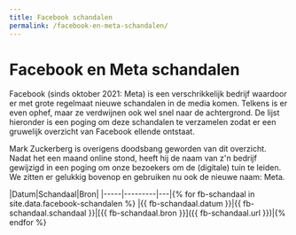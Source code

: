 ```yaml
---
title: Facebook schandalen
permalink: /facebook-en-meta-schandalen/
---
```


# Facebook en Meta schandalen

Facebook (sinds oktober 2021: Meta) is een verschrikkelijk bedrijf waardoor er met grote regelmaat nieuwe schandalen in de media komen. Telkens is er even ophef, maar ze verdwijnen ook wel snel naar de achtergrond. De lijst hieronder is een poging om deze schandalen te verzamelen zodat er een gruwelijk overzicht van Facebook ellende ontstaat.

Mark Zuckerberg is overigens doodsbang geworden van dit overzicht. Nadat het een maand online stond, heeft hij de naam van z'n bedrijf gewijzigd in een poging om onze bezoekers om de (digitale) tuin te leiden. We zitten er gelukkig bovenop en gebruiken nu ook de nieuwe naam: Meta.

|Datum|Schandaal|Bron|
|-----|---------|---|{% for fb-schandaal in site.data.facebook-schandalen %}
|{{ fb-schandaal.datum }}|{{ fb-schandaal.schandaal }}|[{{ fb-schandaal.bron }}]({{ fb-schandaal.url }})|{% endfor %}
